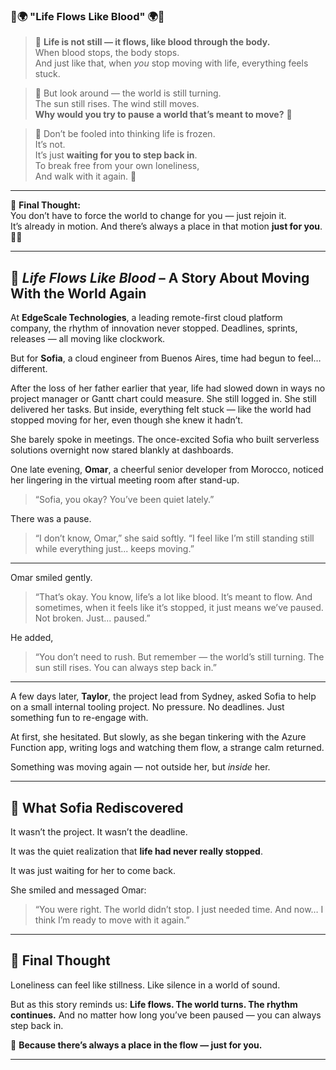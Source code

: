 
### 🌸🌍 **"Life Flows Like Blood"** 🌍🌸

> 🌺 **Life is not still — it flows, like blood through the body.**  
> When blood stops, the body stops.  
> And just like that, when *you* stop moving with life, everything feels stuck.  

> 🌼 But look around — the world is still turning.  
> The sun still rises. The wind still moves.  
> **Why would you try to pause a world that’s meant to move?** 🌻  

> 🌸 Don’t be fooled into thinking life is frozen.  
> It’s not.  
> It’s just **waiting for you to step back in**.  
> To break free from your own loneliness,  
> And walk with it again. 🌷  

---

💐 **Final Thought:**  
You don’t have to force the world to change for you — just rejoin it.  
It’s already in motion. And there’s always a place in that motion **just for you**. 🌼🌿


---

## 📖 *Life Flows Like Blood* – A Story About Moving With the World Again

At **EdgeScale Technologies**, a leading remote-first cloud platform company, the rhythm of innovation never stopped. Deadlines, sprints, releases — all moving like clockwork.

But for **Sofia**, a cloud engineer from Buenos Aires, time had begun to feel… different.

After the loss of her father earlier that year, life had slowed down in ways no project manager or Gantt chart could measure. She still logged in. She still delivered her tasks. But inside, everything felt stuck — like the world had stopped moving for her, even though she knew it hadn’t.

She barely spoke in meetings. The once-excited Sofia who built serverless solutions overnight now stared blankly at dashboards.

One late evening, **Omar**, a cheerful senior developer from Morocco, noticed her lingering in the virtual meeting room after stand-up.

> “Sofia, you okay? You’ve been quiet lately.”

There was a pause.

> “I don’t know, Omar,” she said softly. “I feel like I’m still standing still while everything just... keeps moving.”

---

Omar smiled gently.

> “That’s okay. You know, life’s a lot like blood. It’s meant to flow. And sometimes, when it feels like it’s stopped, it just means we’ve paused. Not broken. Just... paused.”

He added,

> “You don’t need to rush. But remember — the world’s still turning. The sun still rises. You can always step back in.”

---

A few days later, **Taylor**, the project lead from Sydney, asked Sofia to help on a small internal tooling project. No pressure. No deadlines. Just something fun to re-engage with.

At first, she hesitated. But slowly, as she began tinkering with the Azure Function app, writing logs and watching them flow, a strange calm returned.

Something was moving again — not outside her, but *inside* her.

---

## 🌼 What Sofia Rediscovered

It wasn’t the project. It wasn’t the deadline.

It was the quiet realization that **life had never really stopped**.

It was just waiting for her to come back.

She smiled and messaged Omar:

> “You were right. The world didn’t stop. I just needed time. And now… I think I’m ready to move with it again.”

---

## 💬 Final Thought

Loneliness can feel like stillness. Like silence in a world of sound.

But as this story reminds us:
**Life flows. The world turns. The rhythm continues.**
And no matter how long you’ve been paused — you can always step back in.

🌿 **Because there’s always a place in the flow — just for you.**

---



